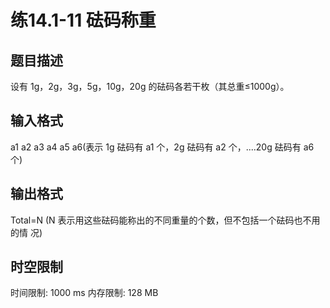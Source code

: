 # 练14.1-11 砝码称重

## 题目描述

设有 1g，2g，3g，5g，10g，20g 的砝码各若干枚（其总重≤1000g）。 

## 输入格式

a1 a2 a3 a4 a5 a6(表示 1g 砝码有 a1 个，2g 砝码有 a2 个，....20g 砝码有 a6
个) 

## 输出格式

Total=N
(N 表示用这些砝码能称出的不同重量的个数，但不包括一个砝码也不用的情
况) 

## 时空限制

时间限制: 1000 ms
内存限制: 128 MB
